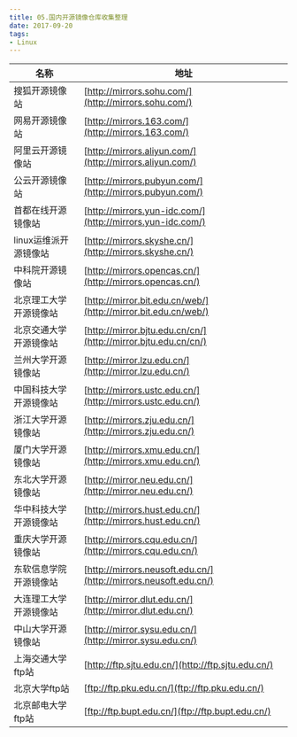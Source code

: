 ```yaml
---
title: 05.国内开源镜像仓库收集整理
date: 2017-09-20
tags:
- Linux
---
```


| 名称 | 地址 | 
| --- | --- | 
| 搜狐开源镜像站 | [http://mirrors.sohu.com/](http://mirrors.sohu.com/) |
| 网易开源镜像站 | [http://mirrors.163.com/](http://mirrors.163.com/) |
| 阿里云开源镜像站 | [http://mirrors.aliyun.com/](http://mirrors.aliyun.com/) |
| 公云开源镜像站 | [http://mirrors.pubyun.com/](http://mirrors.pubyun.com/) |
| 首都在线开源镜像站 | [http://mirrors.yun-idc.com/](http://mirrors.yun-idc.com/) |
| linux运维派开源镜像站 | [http://mirrors.skyshe.cn/](http://mirrors.skyshe.cn/) |
| 中科院开源镜像站 | [http://mirrors.opencas.cn/](http://mirrors.opencas.cn/) |
| 北京理工大学开源镜像站 | [http://mirror.bit.edu.cn/web/](http://mirror.bit.edu.cn/web/) |
| 北京交通大学开源镜像站 | [http://mirror.bjtu.edu.cn/cn/](http://mirror.bjtu.edu.cn/cn/) |
| 兰州大学开源镜像站 | [http://mirror.lzu.edu.cn/](http://mirror.lzu.edu.cn/) |
| 中国科技大学开源镜像站 | [http://mirrors.ustc.edu.cn/](http://mirrors.ustc.edu.cn/) |
| 浙江大学开源镜像站 | [http://mirrors.zju.edu.cn/](http://mirrors.zju.edu.cn/) |
| 厦门大学开源镜像站 | [http://mirrors.xmu.edu.cn/](http://mirrors.xmu.edu.cn/) |
| 东北大学开源镜像站 | [http://mirror.neu.edu.cn/](http://mirror.neu.edu.cn/) |
| 华中科技大学开源镜像站 | [http://mirrors.hust.edu.cn/](http://mirrors.hust.edu.cn/) |
| 重庆大学开源镜像站 | [http://mirrors.cqu.edu.cn/](http://mirrors.cqu.edu.cn/) |
| 东软信息学院开源镜像站 | [http://mirrors.neusoft.edu.cn/](http://mirrors.neusoft.edu.cn/) |
| 大连理工大学开源镜像站 | [http://mirror.dlut.edu.cn/](http://mirror.dlut.edu.cn/) |
| 中山大学开源镜像站 | [http://mirror.sysu.edu.cn/](http://mirror.sysu.edu.cn/) |
| 上海交通大学ftp站 | [http://ftp.sjtu.edu.cn/](http://ftp.sjtu.edu.cn/) |
| 北京大学ftp站 | [ftp://ftp.pku.edu.cn/](ftp://ftp.pku.edu.cn/) |
| 北京邮电大学ftp站 | [ftp://ftp.bupt.edu.cn/](ftp://ftp.bupt.edu.cn/) |
